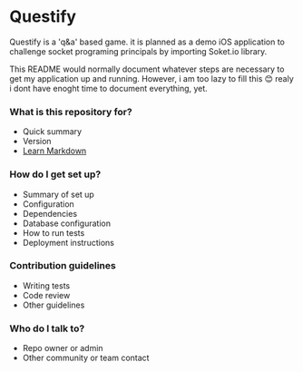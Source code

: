 # Questify
Questify is a 'q&amp;a' based game. it is planned as a demo iOS application to challenge socket programing principals by importing Soket.io library.

This README would normally document whatever steps are necessary to get my application up and running. However, i am too lazy to fill this :blush: realy i dont have enoght time to document everything, yet. 


### What is this repository for? ###

* Quick summary
* Version
* [Learn Markdown](https://bitbucket.org/tutorials/markdowndemo)

### How do I get set up? ###

* Summary of set up
* Configuration
* Dependencies
* Database configuration
* How to run tests
* Deployment instructions

### Contribution guidelines ###

* Writing tests
* Code review
* Other guidelines

### Who do I talk to? ###

* Repo owner or admin
* Other community or team contact

